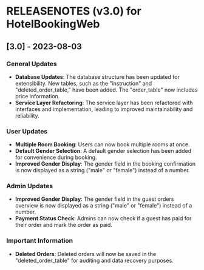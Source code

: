 
# RELEASENOTES (v3.0) for HotelBookingWeb

## [3.0] - 2023-08-03

### General Updates

- **Database Updates**: The database structure has been updated for extensibility. New tables, such as the "instruction" and "deleted_order_table," have been added. The "order_table" now includes price information.
- **Service Layer Refactoring**: The service layer has been refactored with interfaces and implementation, leading to improved maintainability and reliability.

### User Updates

- **Multiple Room Booking**: Users can now book multiple rooms at once.
- **Default Gender Selection**: A default gender selection has been added for convenience during booking.
- **Improved Gender Display**: The gender field in the booking confirmation is now displayed as a string ("male" or "female") instead of a number.

### Admin Updates

- **Improved Gender Display**: The gender field in the guest orders overview is now displayed as a string ("male" or "female") instead of a number.
- **Payment Status Check**: Admins can now check if a guest has paid for their order and mark the order as paid.

### Important Information

- **Deleted Orders**: Deleted orders will now be saved in the "deleted_order_table" for auditing and data recovery purposes.
